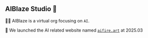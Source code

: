 ## AIBlaze Studio 👋

🙋‍♀️ AIBlaze is a virtual org focusing on `AI`.

🌈 We launched the AI related website named [`aifire.art`](https://aifire.art) at 2025.03

